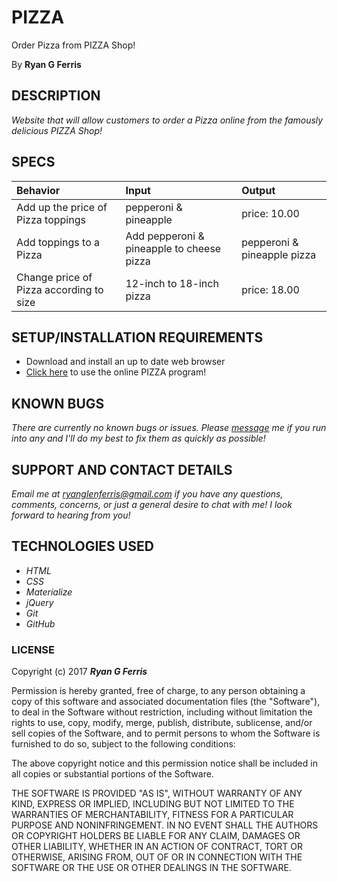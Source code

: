 # **PIZZA**

Order Pizza from PIZZA Shop!

By **Ryan G Ferris**

## DESCRIPTION

_Website that will allow customers to order a Pizza online from the famously delicious PIZZA Shop!_

## SPECS

| Behavior | Input | Output |
| :------------- | :------------- | :------------- |
| Add up the price of Pizza toppings | pepperoni & pineapple | price: 10.00 |
| Add toppings to a Pizza | Add pepperoni & pineapple to cheese pizza | pepperoni & pineapple pizza |
| Change price of Pizza according to size | 12-inch to 18-inch pizza | price: 18.00 |

## SETUP/INSTALLATION REQUIREMENTS

* Download and install an up to date web browser
* [Click here](https://ryanglenferris.github.io/wk4-project/) to use the online PIZZA program!

## KNOWN BUGS

_There are currently no known bugs or issues. Please [message](mailto:ryanglenferris@gmail.com) me if you run into any and I'll do my best to fix them as quickly as possible!_

## SUPPORT AND CONTACT DETAILS

_Email me at [ryanglenferris@gmail.com](mailto:ryanglenferris@gmail.com) if you have any questions, comments, concerns, or just a general desire to chat with me! I look forward to hearing from you!_

## TECHNOLOGIES USED

* _HTML_
* _CSS_
* _Materialize_
* _jQuery_
* _Git_
* _GitHub_

### LICENSE

Copyright (c) 2017 ****_Ryan G Ferris_****

Permission is hereby granted, free of charge, to any person obtaining a copy of this software and associated documentation files (the "Software"), to deal in the Software without restriction, including without limitation the rights to use, copy, modify, merge, publish, distribute, sublicense, and/or sell copies of the Software, and to permit persons to whom the Software is furnished to do so, subject to the following conditions:

The above copyright notice and this permission notice shall be included in all copies or substantial portions of the Software.

THE SOFTWARE IS PROVIDED "AS IS", WITHOUT WARRANTY OF ANY KIND, EXPRESS OR IMPLIED, INCLUDING BUT NOT LIMITED TO THE WARRANTIES OF MERCHANTABILITY, FITNESS FOR A PARTICULAR PURPOSE AND NONINFRINGEMENT. IN NO EVENT SHALL THE AUTHORS OR COPYRIGHT HOLDERS BE LIABLE FOR ANY CLAIM, DAMAGES OR OTHER LIABILITY, WHETHER IN AN ACTION OF CONTRACT, TORT OR OTHERWISE, ARISING FROM, OUT OF OR IN CONNECTION WITH THE SOFTWARE OR THE USE OR OTHER DEALINGS IN THE SOFTWARE.
